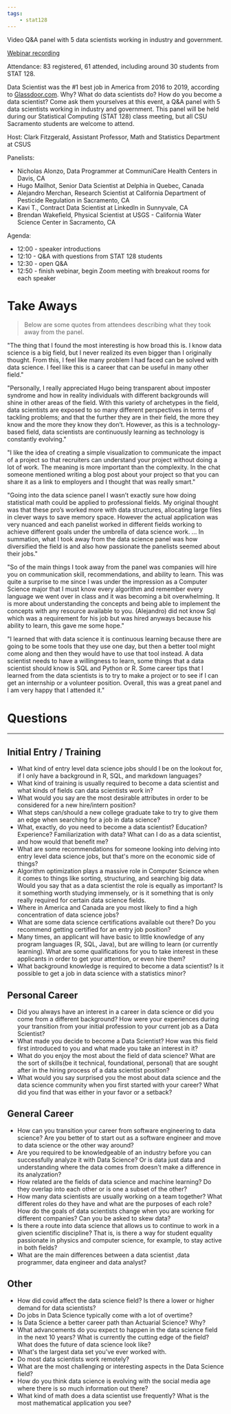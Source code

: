```yaml
---
tags:
    - stat128
---
```


Video Q&A panel with 5 data scientists working in industry and government.


[Webinar recording](https://csus.zoom.us/rec/share/8V8xNnQH5-4ecvy31OA-39Sq0TO0f_sYtciXDHtFb8i4tUABddLzrUCiKVZdw2uj.CJjDlDtsk6SM6XmN?startTime=1602874815000)

Attendance: 83 registered, 61 attended, including around 30 students from STAT 128.

Data Scientist was the #1 best job in America from 2016 to 2019, according to [Glassdoor.com](https://www.glassdoor.com/List/Best-Jobs-in-America-2019-LST_KQ0,25.htm).
Why?
What do data scientists do?
How do you become a data scientist?
Come ask them yourselves at this event, a Q&A panel with 5 data scientists working in industry and government.
This panel will be held during our Statistical Computing (STAT 128) class meeting, but all CSU Sacramento students are welcome to attend.

Host:
Clark Fitzgerald, Assistant Professor, Math and Statistics Department at CSUS

Panelists:

- Nicholas Alonzo, Data Programmer at CommuniCare Health Centers in Davis, CA
- Hugo Mailhot, Senior Data Scientist at Delphia in Quebec, Canada
- Alejandro Merchan, Research Scientist at California Department of Pesticide Regulation in Sacramento, CA
- Kavi T., Contract Data Scientist at LinkedIn in Sunnyvale, CA
- Brendan Wakefield, Physical Scientist at USGS - California Water Science Center in Sacramento, CA

Agenda:

- 12:00 - speaker introductions
- 12:10 - Q&A with questions from STAT 128 students
- 12:30 - open Q&A
- 12:50 - finish webinar, begin Zoom meeting with breakout rooms for each speaker


# Take Aways

> Below are some quotes from attendees describing what they took away from the panel.

"The thing that I found the most interesting is how broad this is.  I know data science is a big field, but I never realized its even bigger than I originally thought.  From this, I feel like many problem I had faced can be solved with data science.  I feel like this is a career that can be useful in many other field."

"Personally, I really appreciated Hugo being transparent about imposter syndrome and how in reality individuals with different backgrounds will shine in other areas of the field. With this variety of archetypes in the field, data scientists are exposed to so many different perspectives in terms of tackling problems; and that the further they are in their field, the more they know and the more they know they don’t. However, as this is a technology-based field, data scientists are continuously learning as technology is constantly evolving."

"I like the idea of creating a simple visualization to communicate the impact of a project so that recruiters can understand your project without doing a lot of work. The meaning is more important than the complexity. In the chat someone mentioned writing a blog post about your project so that you can share it as a link to employers and I thought that was really smart."

"Going into the data science panel I wasn’t exactly sure how doing statistical math could be applied to professional fields. My original thought was that these pro’s worked more with data structures, allocating large files in clever ways to save memory space. However the actual application was very nuanced and each panelist worked in different fields working to achieve different goals under the umbrella of data science work. ... In summation, what I took away from the data science panel was how diversified the field is and also how passionate the panelists seemed about their jobs."

"So of the main things I took away from the panel was companies will hire you on communication skill, recommendations, and ability to learn. This was quite a surprise to me since I was under the impression as a Computer Science major that I must know every algorithm and remember every language we went over in class and it was becoming a bit overwhelming. It is more about understanding the concepts and being able to implement the concepts with any resource available to you. (Alejandro) did not know Sql which was a requirement for his job but was hired anyways because his ability to learn, this gave me some hope."

"I learned that with data science it is continuous learning because there are going to be some tools that they use one day, but then a better tool might come along and then they would have to use that tool instead. A data scientist needs to have a willingness to learn, some things that a data scientist should know is SQL and Python or R. Some career tips that I learned from the data scientists is to try to make a project or to see if I can get an internship or a volunteer position. Overall, this was a great panel and I am very happy that I attended it."


# Questions

------------------------------------------------------------

## Initial Entry / Training

- What kind of entry level data science jobs should I be on the lookout for, if I only have a background in R, SQL, and markdown languages?
- What kind of training is usually required to become a data scientist and what kinds of fields can data scientists work in?
- What would you say are the most desirable attributes in order to be considered for a new hire/intern position? 
- What steps can/should a new college graduate take to try to give them an edge when searching for a job in data science?
- What, exactly, do you need to become a data scientist? Education? Experience? Familiarization with data? What can I do as a data scientist, and how would that benefit me?
- What are some recommendations for someone looking into delving into entry level data science jobs, but that's more on the economic side of things?
- Algorithm optimization plays a massive role in Computer Science when it comes to things like sorting, structuring, and searching big data. Would you say that as a data scientist the role is equally as important?  Is it something worth studying immensely, or is it something that is only  really required for certain data science fields.
- Where in America and Canada are you most likely to find a high concentration of data science jobs?
- What are some data science certifications available out there? Do you recommend getting certified for an entry job position?
- Many times, an applicant will have basic to little knowledge of any program languages (R, SQL, Java), but are willing to learn (or currently learning).  What are some qualifications for you to take interest in these applicants in order to get your attention, or even hire them? 
- What background knowledge is required to become a data scientist? Is it possible to get a job in data science with a statistics minor?


## Personal Career

- Did you always have an interest in a career in data science or did you come from a different background?  How were your experiences during your transition from your initial profession to your current job as a Data Scientist?
- What made you decide to become a Data Scientist? How was this field first introduced to you and what made you take an interest in it?
- What do you enjoy the most about the field of data science? What are the sort of skills(be it technical, foundational, personal) that are sought after in the hiring process of a data scientist position?
- What would you say surprised you the most about data science and the data science community when you first started with your career? What did you find that was either in your favor or a setback?


## General Career

- How can you transition your career from software engineering to data science? Are you better of to start out as a software engineer and move to data science or the other way around?
- Are you required to be knowledgeable of an industry before you can successfully analyze it with Data Science? Or is data just data and understanding where the data comes from doesn't make a difference in its analyzation?
- How related are the fields of data science and machine learning?  Do they overlap into each other or is one a subset of the other?
- How many data scientists are usually working on a team together? What different roles do they have and what are the purposes of each role? How do the goals of data scientists change when you are working for different companies? Can you be asked to skew data? 
- Is there a route into data science that allows us to continue to work in a given scientific discipline? That is, is there a way for student equality passionate in physics and computer science, for example, to stay active in both fields?
- What are the main differences between a data scientist ,data programmer, data engineer and data analyst? 


## Other

- How did covid affect the data science field? Is there a lower or higher demand for data scientists?
- Do jobs in Data Science typically come with a lot of overtime?
- Is Data Science a better career path than Actuarial Science? Why?
- What advancements do you expect to happen in the data science field in the next 10 years? What is currently the cutting edge of the field? What does the future of data science look like?
- What's the largest data set you've ever worked with.
- Do most data scientists work remotely? 
- What are the most challenging or interesting aspects in the Data Science field?
- How do you think data science is evolving with the social media age where there is so much information out there? 
- What kind of math does a data scientist use frequently? What is the most mathematical application you see?
